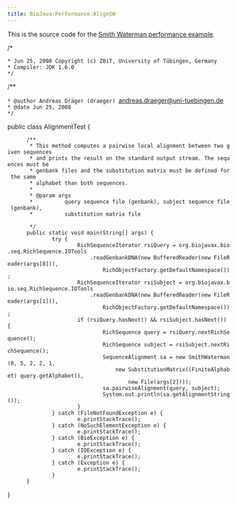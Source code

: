 ```yaml
---
title: BioJava:Performance:AlignSW
---
```


This is the source code for the [Smith Waterman performance
example](BioJava:Performance "wikilink").

<java> /\*

`* Jun 25, 2008 Copyright (c) ZBiT, University of Tübingen, Germany`  
`* Compiler: JDK 1.6.0`  
`*/`

/\*\*

`* @author Andreas Dräger (draeger) `<andreas.draeger@uni-tuebingen.de>  
`* @date Jun 25, 2008`  
`*/`

public class AlignmentTest {

`      /**`  
`       * This method computes a pairwise local alignment between two given sequences`  
`       * and prints the result on the standard output stream. The sequences must be`  
`       * genbank files and the substitution matrix must be defined for the same`  
`       * alphabet than both sequences.`  
`       *`  
`       * @param args`  
`       *          query sequence file (genbank), subject sequence file (genbank),`  
`       *          substitution matrix file`

`       */`  
`      public static void main(String[] args) {`  
`              try {`  
`                      RichSequenceIterator rsiQuery = org.biojavax.bio.seq.RichSequence.IOTools`  
`                          .readGenbankDNA(new BufferedReader(new FileReader(args[0])),`  
`                              RichObjectFactory.getDefaultNamespace());`  
`                      RichSequenceIterator rsiSubject = org.biojavax.bio.seq.RichSequence.IOTools`  
`                          .readGenbankDNA(new BufferedReader(new FileReader(args[1])),`  
`                              RichObjectFactory.getDefaultNamespace());`  
`                      if (rsiQuery.hasNext() && rsiSubject.hasNext()) {`  
`                              RichSequence query = rsiQuery.nextRichSequence();`  
`                              RichSequence subject = rsiSubject.nextRichSequence();`  
`                              SequenceAlignment sa = new SmithWaterman(0, 5, 2, 2, 1,`  
`                                  new SubstitutionMatrix((FiniteAlphabet) query.getAlphabet(),`  
`                                      new File(args[2])));`  
`                              sa.pairwiseAlignment(query, subject);`  
`                              System.out.println(sa.getAlignmentString());`  
`                      }`  
`              } catch (FileNotFoundException e) {`  
`                      e.printStackTrace();`  
`              } catch (NoSuchElementException e) {`  
`                      e.printStackTrace();`  
`              } catch (BioException e) {`  
`                      e.printStackTrace();`  
`              } catch (IOException e) {`  
`                      e.printStackTrace();`  
`              } catch (Exception e) {`  
`                      e.printStackTrace();`  
`              }`  
`      }`

} </java>
